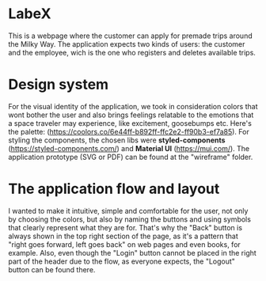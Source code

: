 # LabeX
This is a webpage where the customer can apply for premade trips around the Milky Way. The application expects two kinds of users: the customer and the employee, wich is the one who registers and deletes available trips.

# Design system
For the visual identity of the application, we took in consideration colors that wont bother the user and also brings feelings relatable to the emotions that a space traveler may experience, like excitement,  goosebumps etc. Here's the palette: (https://coolors.co/6e44ff-b892ff-ffc2e2-ff90b3-ef7a85). For styling the components, the chosen libs were **styled-components** (https://styled-components.com/) and **Material UI** (https://mui.com/). The application prototype (SVG or PDF) can be found at the "wireframe" folder. 

# The application flow and layout
I wanted to make it intuitive, simple and comfortable for the user, not only by choosing the colors, but also by naming the buttons and using symbols that clearly represent what they are for. That's why the "Back" button is always shown in the top right section of the page, as it's a pattern that "right goes forward, left goes back" on web pages and even books, for example. Also, even though the "Login" button cannot be placed in the right part of the header due to the flow, as everyone expects, the "Logout" button can be found there.